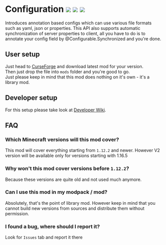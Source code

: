 # Configuration ![](https://img.shields.io/badge/Author-Toma-orange.svg) ![](https://img.shields.io/badge/v2-a.svg) ![](https://img.shields.io/badge/Latest_Version-2.0.0-green.svg)
Introduces annotation based configs which can use various file formats such as yaml, json or properties. This API also supports automatic synchronization of server properties to client, all you have to do is to annotate your config field by @Configurable.Synchronized and you're done.

## User setup
Just head to [CurseForge](https://www.curseforge.com/minecraft/mc-mods/configuration) and download latest mod for your version.\
Then just drop the file into `mods` folder and you're good to go.\
Just please keep in mind that this mod does nothing on it's own - it's a library mod.

## Developer setup
For this setup please take look at [Developer Wiki](https://github.com/Toma1O6/Configuration/wiki).

## FAQ
### Which Minecraft versions will this mod cover?
This mod will cover everything starting from `1.12.2` and newer.
However V2 version will be available only for versions starting with 1.16.5

### Why won't this mod cover versions before `1.12.2`?
Because these versions are quite old and not used much anymore.

### Can I use this mod in my modpack / mod?
Absolutely, that's the point of library mod. However keep in mind that you cannot build new versions from sources and distribute them without permission.

### I found a bug, where should I report it?
Look for `Issues` tab and report it there
